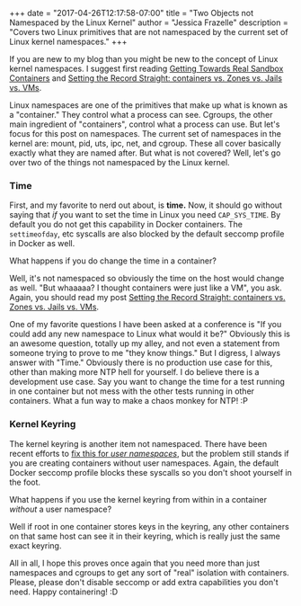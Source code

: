 +++
date = "2017-04-26T12:17:58-07:00"
title = "Two Objects not Namespaced by the Linux Kernel"
author = "Jessica Frazelle"
description = "Covers two Linux primitives that are not namespaced by the current set of Linux kernel namespaces."
+++

If you are new to my blog than you might be new to the concept of Linux kernel
namespaces. I suggest first reading
[Getting Towards Real Sandbox Containers](https://blog.jessfraz.com/post/getting-towards-real-sandbox-containers/)
and
[Setting the Record Straight: containers vs. Zones vs. Jails vs. VMs](https://blog.jessfraz.com/post/containers-zones-jails-vms/).

Linux namespaces are one of the primitives that make up what is known as a
"container." They control what a process can see. Cgroups, the other main
ingredient of "containers", control what a process can use. But let's focus for
this post on namespaces. The current set of namespaces in the kernel are:
mount, pid, uts, ipc, net, and cgroup. These all cover basically exactly what
they are named after. But what is not covered? Well, let's go over two
of the things not namespaced by the Linux kernel.

### Time

First, and my favorite to nerd out about, is **time.** Now, it should go without
saying that _if_ you want to set the time in Linux you need `CAP_SYS_TIME`. By
default you do not get this capability in Docker containers. The `settimeofday`,
etc syscalls are also blocked by the default seccomp profile in Docker as well.

What happens if you do change the time in a container?

Well, it's not namespaced so obviously the time on the host would change as well.
"But whaaaaa? I thought containers were just like a VM", you ask. Again, you
should read my post
[Setting the Record Straight: containers vs. Zones vs. Jails vs. VMs](https://blog.jessfraz.com/post/containers-zones-jails-vms/).

One of my favorite questions I have been asked at a conference is "If you could
add any new namespace to Linux what would it be?" Obviously this is an awesome
question, totally up my alley, and not even a statement from someone trying to
prove to me "they know things." But I digress, I always answer with "Time."
Obviously there is no production use case for this, other than making more NTP
hell for yourself. I do believe there is a development use case. Say you want to
change the time for a test running in one container but not mess with the other
tests running in other containers. What a fun way to make a chaos monkey for NTP!
:P

### Kernel Keyring

The kernel keyring is another item not namespaced. There have been recent efforts
to [fix this for _user namespaces_](https://patchwork.kernel.org/patch/9394983/),
but the problem still stands if you are creating containers without user namespaces.
Again, the default Docker seccomp profile blocks these syscalls so you don't
shoot yourself in the foot.

What happens if you use the kernel keyring from within in a container
_without_ a user namespace?

Well if root in one container stores keys in the keyring, any other containers
on that same host can see it in their keyring, which is really just the same
exact keyring.

All in all, I hope this proves once again that you need more than just
namespaces and cgroups to get any sort of "real" isolation with containers.
Please, please don't disable seccomp or add extra capabilities you don't need.
Happy containering! :D
